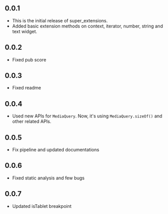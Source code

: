 ## 0.0.1

* This is the initial release of super_extensions.
* Added basic extension methods on context, iterator, number, string and text widget.

## 0.0.2
* Fixed pub score

## 0.0.3
* Fixed readme

## 0.0.4
* Used new APIs for `MediaQuery`. Now, it's using `MediaQuery.sizeOf()` and other related APIs.

## 0.0.5
* Fix pipeline and updated documentations

## 0.0.6
* Fixed static analysis and few bugs

## 0.0.7
* Updated isTablet breakpoint
